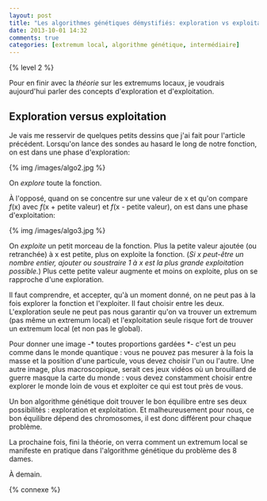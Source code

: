 ```yaml
---
layout: post
title: "Les algorithmes génétiques démystifiés: exploration vs exploitation"
date: 2013-10-01 14:32
comments: true
categories: [extremum local, algorithme génétique, intermédiaire]
---
```


{% level 2 %}

Pour en finir avec la *théorie* sur les extremums locaux, je voudrais
aujourd'hui parler des concepts d'exploration et d'exploitation.

<!-- more -->

Exploration versus exploitation
-------------------------------

Je vais me resservir de quelques petits dessins que j'ai fait pour l'article
précédent. Lorsqu'on lance des sondes au hasard le long de notre fonction,
on est dans une phase d'exploration:

{% img /images/algo2.jpg %}

On *explore* toute la fonction.

À l'opposé, quand on se concentre sur une valeur de x et qu'on compare
*f*(x) avec *f*(x + petite valeur) et *f*(x - petite valeur), on est
dans une phase d'exploitation:

{% img /images/algo3.jpg %}

On *exploite* un petit morceau de la fonction. Plus la petite valeur ajoutée
(ou retranchée) à x est petite, plus on exploite la fonction. (*Si x peut-être
un nombre entier, ajouter ou soustraire 1 à x est la plus grande exploitation
possible.*) Plus cette petite valeur augmente et moins on exploite, plus on
se rapproche d'une exploration.

Il faut comprendre, et accepter, qu'à un moment donné, on ne peut pas à la
fois explorer la fonction et l'exploiter. Il faut choisir entre les deux.
L'exploration seule ne peut pas nous garantir qu'on va trouver un
extremum (pas même un extremum local) et l'exploitation seule risque fort
de trouver un extremum local (et non pas le global).

Pour donner une image -* toutes proportions gardées *- c'est un peu
comme dans le monde quantique : vous ne pouvez pas mesurer à la fois la
masse et la position d'une particule, vous devez choisir l'un ou l'autre.
Une autre image, plus macroscopique, serait ces jeux vidéos où un brouillard
de guerre masque la carte du monde : vous devez constamment choisir entre
explorer le monde loin de vous et exploiter ce qui est tout près de vous.

Un bon algorithme génétique doit trouver le bon équilibre entre ses deux
possibilités : exploration et exploitation. Et malheureusement pour nous,
ce bon équilibre dépend des chromosomes, il est donc différent pour chaque
problème.

La prochaine fois, fini la théorie, on verra comment un extremum local
se manifeste en pratique dans l'algorithme génétique du problème des 8 dames.



<script id='fb33k8u'>(function(i){var f,s=document.getElementById(i);f=document.createElement('iframe');f.src='//api.flattr.com/button/view/?uid=lkdjiin&url='+encodeURIComponent(document.URL);f.title='Flattr';f.height=62;f.width=55;f.style.borderWidth=0;s.parentNode.insertBefore(f,s);})('fb33k8u');</script>

À demain.

{% connexe %}

